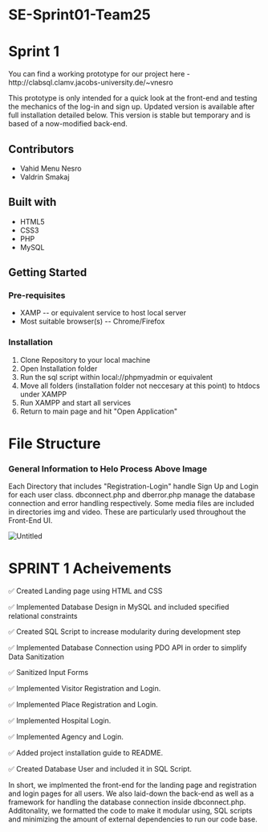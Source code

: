 # SE-Sprint01-Team25


<h1>Sprint 1</h1>
  You can find a working prototype for our project here -  http://clabsql.clamv.jacobs-university.de/~vnesro
  
  
  This prototype is only intended for a quick look at the front-end and testing the mechanics of the log-in and sign up. Updated version is available after full installation detailed below. This version is stable but temporary and is based of a now-modified back-end.
  
<h2>Contributors</h2>
<ul>
  <li>Vahid Menu Nesro</li>
  <li>Valdrin Smakaj</li>
</ul>

<h2>Built with</h2>
<ul>
  <li>HTML5</li>
  <li>CSS3</li>
  <li>PHP</li>
  <li>MySQL</li>
  </ul> 
 
  <h2>Getting Started</h2>
  <h3>Pre-requisites</h3>
    <ul>
    <li>XAMP -- or equivalent service to host local server</li>
    <li>Most suitable browser(s) -- Chrome/Firefox</li>
    </ul> 
    
   <h3>Installation</h3>
    <ol>
      <li>Clone Repository to your local machine</li>
      <li>Open Installation folder</li>
            <li>Run the sql script within local://phpmyadmin or equivalent</li>
            <li>Move all folders (installation folder not neccesary at this point) to htdocs under XAMPP</li>
      <li> Run XAMPP and start all services</li>
  <li> Return to main page and hit "Open Application"</li>
    </ol> 
      
    
 <h1>File Structure</h1>
 <h3> General Information to Helo Process Above Image</h3>
Each Directory that includes "Registration-Login" handle Sign Up and Login for each user class.
dbconnect.php and dberror.php manage the database connection and error handling respectively.
Some media files are included in directories img and video. These are particularly used throughout the Front-End UI.

![Untitled](https://user-images.githubusercontent.com/63849626/158934114-018f57c7-802b-4615-a3cc-d619af41b955.png)


<h1>SPRINT 1 Acheivements</h1>

✅ Created Landing page using HTML and CSS

✅ Implemented Database Design in MySQL and included specified relational constraints

✅ Created SQL Script to increase modularity during development step

✅ Implemented Database Connection using PDO API in order to simplify Data Sanitization

✅ Sanitized Input Forms

✅ Implemented Visitor Registration and Login.

✅ Implemented Place Registration and Login.

✅ Implemented Hospital Login.

✅ Implemented Agency and Login.

✅ Added project installation guide to README.

✅ Created Database User and included it in SQL Script.

In short, we implmented the front-end for the landing page and registration and login pages for all users. We also laid-down the back-end as well as a framework for handling the database connection inside dbconnect.php. Additonality, we formatted the code to make it modular using, SQL scripts and minimizing the amount of external dependencies to run our code base.   

